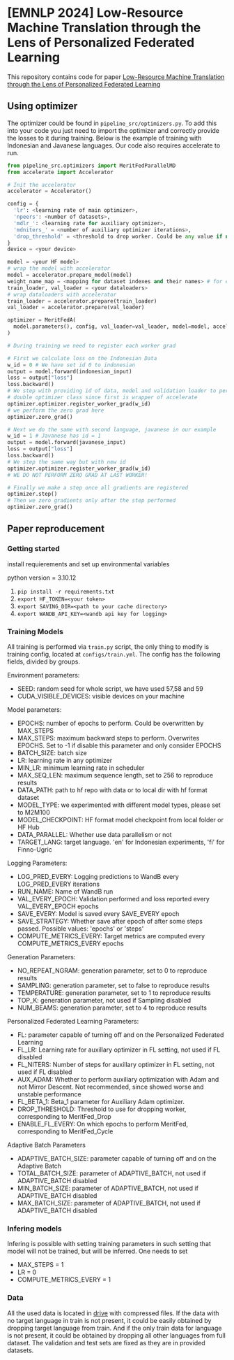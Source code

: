 # [EMNLP 2024] Low-Resource Machine Translation through the Lens of Personalized Federated Learning 

This repository contains code for paper [Low-Resource Machine Translation through the Lens of Personalized Federated Learning](https://arxiv.org/abs/2406.12564)

## Using optimizer

The optimizer could be found in ```pipeline_src/optimizers.py```. To add this into your code you just need to import the optimizer and correctly provide the losses to it during training. Below is the example of training with Indonesian and Javanese languages.
Our code also requires accelerate to run.

```python
from pipeline_src.optimizers import MeritFedParallelMD
from accelerate import Accelerator

# Init the accelerator
accelerator = Accelerator()

config = {
  'lr': <learning rate of main optimizer>,
  'npeers': <number of datasets>,
  'mdlr_': <learning rate for auxiliary optimizer>,
  'mdniters_' = <number of auxiliary optimizer iterations>,
  'drop_threshold' = <threshold to drop worker. Could be any value if not using>
}
device = <your device>

model = <your HF model>
# wrap the model with accelerator
model = accelerator.prepare_model(model)
weight_name_map = <mapping for dataset indexes and their names> # for example {0: indonesian, 1: javanese}
train_loader, val_loader = <your dataloaders>
# wrap dataloaders with accelerator
train_loader = accelerator.prepare(train_loader)
val_loader = accelerator.prepare(val_loader)

optimizer = MeritFedA(
  model.parameters(), config, val_loader=val_loader, model=model, accelerator=accelerator
)

# During training we need to register each worker grad

# First we calculate loss on the Indonesian Data
w_id = 0 # We have set id 0 to indonesian
output = model.forward(indonesian_input)
loss = output["loss"]
loss.backward()
# We step with providing id of data, model and validation loader to perform auxiliary optimization
# double optimizer class since first is wrapper of accelerate
optimizer.optimizer.register_worker_grad(w_id)
# we perform the zero grad here
optimizer.zero_grad()

# Next we do the same with second language, javanese in our example
w_id = 1 # Javanese has id = 1
output = model.forward(javanese_input)
loss = output["loss"]
loss.backward()
# We step the same way but with new id
optimizer.optimizer.register_worker_grad(w_id)
# WE DO NOT PERFORM ZERO GRAD AT LAST WORKER!

# Finally we make a step once all gradients are registered
optimizer.step()
# Then we zero gradients only after the step performed
optimizer.zero_grad()
```

## Paper reproducement

### Getting started

install requierements and set up environmental variables

python version = 3.10.12
1. ```pip install -r requirements.txt```
2. ```export HF_TOKEN=<your token>```
3. ```export SAVING_DIR=<path to your cache directory>```
4. ```export WANDB_API_KEY=<wandb api key for logging>```

### Training Models

All training is performed via ```train.py``` script, the only thing to modify is training config, located at ```configs/train.yml```. The config has the following fields, divided by groups.

Environment parameters:
- SEED: random seed for whole script, we have used 57,58 and 59
- CUDA_VISIBLE_DEVICES: visible devices on your machine

Model parameters:
- EPOCHS: number of epochs to perform. Could be overwritten by MAX_STEPS
- MAX_STEPS: maximum backward steps to perform. Overwrites EPOCHS. Set to -1 if disable this parameter and only consider EPOCHS
- BATCH_SIZE: batch size
- LR: learning rate in any optimizer
- MIN_LR: minimum learning rate in scheduler
- MAX_SEQ_LEN: maximum sequence length, set to 256 to reproduce results
- DATA_PATH: path to hf repo with data or to local dir with hf format dataset
- MODEL_TYPE: we experimented with different model types, please set to M2M100
- MODEL_CHECKPOINT: HF format model checkpoint from local folder or HF Hub
- DATA_PARALLEL: Whether use data parallelism or not
- TARGET_LANG: target language. 'en' for Indonesian experiments, 'fi' for Finno-Ugric


Logging Parameters:
- LOG_PRED_EVERY: Logging predictions to WandB every LOG_PRED_EVERY iterations
- RUN_NAME: Name of WandB run
- VAL_EVERY_EPOCH: Validation performed and loss reported every VAL_EVERY_EPOCH epochs
- SAVE_EVERY: Model is saved every SAVE_EVERY epoch
- SAVE_STRATEGY: Whether save after epoch of after some steps passed. Possible values: 'epochs' or 'steps'
- COMPUTE_METRICS_EVERY: Target metrics are computed every COMPUTE_METRICS_EVERY epochs

Generation Parameters:
- NO_REPEAT_NGRAM: generation parameter, set to 0 to reproduce results
- SAMPLING: generation parameter, set to false to reproduce results
- TEMPERATURE: generation parameter, set to 1 to reproduce results
- TOP_K: generation parameter, not used if Sampling disabled
- NUM_BEAMS: generation parameter, set to 4 to reproduce results

Personalized Federated Learning Parameters:
- FL: parameter capable of turning off and on the Personalized Federated Learning
- FL_LR: Learning rate for auxillary optimizer in FL setting, not used if FL disabled
- FL_NITERS: Number of steps for auxillary optimizer in FL setting, not used if FL disabled
- AUX_ADAM: Whether to perform auxiliary optimization with Adam and not Mirror Descent. Not recommended, since showed worse and unstable performance
- FL_BETA_1: Beta_1 parameter for Auxiliary Adam optimizer.
- DROP_THRESHOLD: Threshold to use for dropping worker, corresponding to MeritFed_Drop
- ENABLE_FL_EVERY: On which epochs to perform MeritFed, corresponding to MeritFed_Cycle

Adaptive Batch Parameters
- ADAPTIVE_BATCH_SIZE: parameter capable of turning off and on the Adaptive Batch
- TOTAL_BATCH_SIZE: parameter of ADAPTIVE_BATCH, not used if ADAPTIVE_BATCH disabled
- MIN_BATCH_SIZE: parameter of ADAPTIVE_BATCH, not used if ADAPTIVE_BATCH disabled
- MAX_BATCH_SIZE: parameter of ADAPTIVE_BATCH, not used if ADAPTIVE_BATCH disabled


### Infering models

Infering is possible with setting training parameters in such setting that model will not be trained, but will be inferred. One needs to set

- MAX_STEPS = 1
- LR = 0
- COMPUTE_METRICS_EVERY = 1


### Data

All the used data is located in [drive](https://drive.google.com/drive/folders/1XTkXwDBhcKLxVatkLTWfK11ksyLzKSAI?usp=sharing) with compressed files. If the data with no target language in train is not present, it could be easily obtained by dropping target language from train. And if the only train data for language is not present, it could be obtained by dropping all other languages from full dataset. The validation and test sets are fixed as they are in provided datasets.
